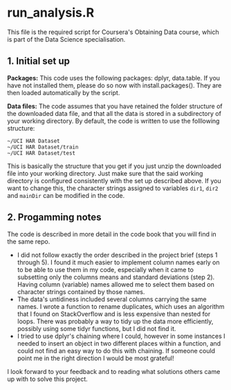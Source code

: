 # run_analysis.R

This file is the required script for Coursera's Obtaining Data course, which is part of the Data Science specialisation.

## 1. Initial set up
**Packages:**
This code uses the following packages: dplyr, data.table. If you have not installed them, please do so now with install.packages(). They are then loaded automatically by the script.

**Data files:**
The code assumes that you have retained the folder structure of the downloaded data file, and that all the data is stored in a subdirectory of your working directory. By default, the code is written to use the folllowing structure:

    ~/UCI HAR Dataset
    ~/UCI HAR Dataset/train
    ~/UCI HAR Dataset/test

This is basically the structure that you get if you just unzip the downloaded file into your working directory. Just make sure that the said working directory is configured consistently with the set up described above.
If you want to change this, the character strings assigned to variables `dir1`, `dir2` and `mainDir` can be modified in the code.

## 2. Progamming notes
The code is described in more detail in the code book that you will find in the same repo.

* I did not follow exactly the order described in the project brief (steps 1 through 5). I found it much easier to implement column names early on to be able to use them in my code, especially when it came to subsetting only the columns means and standard deviations (step 2). Having column (variable) names allowed me to select them based on character strings contained by those names.
* The data's untidiness included several columns carrying the same names. I wrote a function to rename duplicates, which uses an algorithm that I found on StackOverflow and is less expensive than nested for loops. There was probably a way to tidy up the data more efficiently, possibly using some tidyr functions, but I did not find it.
* I tried to use dplyr's chaining where I could, however in some instances I needed to insert an object in two different places within a function, and could not find an easy way to do this with chaining. If someone could point me in the right direction I would be most grateful!

I look forward to your feedback and to reading what solutions others came up with to solve this project. 
